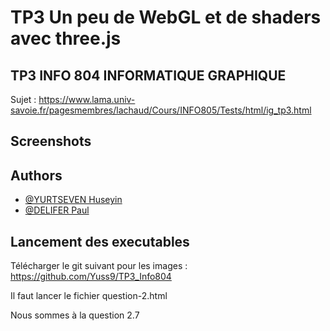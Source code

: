 # TP3 Un peu de WebGL et de shaders avec three.js

## TP3 INFO 804 INFORMATIQUE GRAPHIQUE

Sujet : https://www.lama.univ-savoie.fr/pagesmembres/lachaud/Cours/INFO805/Tests/html/ig_tp3.html

## Screenshots

## Authors

- [@YURTSEVEN Huseyin](https://github.com/Yuss9)
- [@DELIFER Paul](https://github.com/Zall9)


## Lancement des executables

Télécharger le git suivant pour les images : https://github.com/Yuss9/TP3_Info804

Il faut lancer le fichier question-2.html

Nous sommes à la question 2.7

